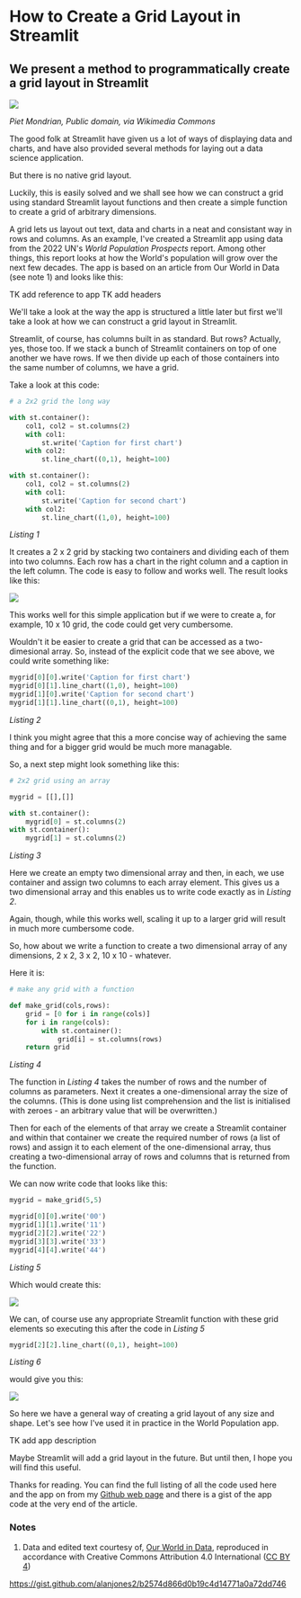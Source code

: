 # How to Create a Grid Layout in Streamlit

## We present a method to programmatically create a grid layout in Streamlit

![](https://github.com/alanjones2/Alan-Jones-article-code/raw/master/stgrid/images/1_23w13JLGqofbNLlDajur5A.jpeg)

_Piet Mondrian, Public domain, via Wikimedia Commons_

The good folk at Streamlit have given us a lot of ways of displaying data and charts, and have also provided several methods for laying out a data science application.

But there is no native grid layout. 

Luckily, this is easily solved and we shall see how we can construct a grid using standard Streamlit layout functions and then create a simple function to create a grid of arbitrary dimensions.

A grid lets us layout out text, data and charts in a neat and consistant way in rows and columns. As an example, I've created a Streamlit app using data from the 2022 UN's _World Population Prospects_ report. Among other things, this report looks at how the World's population will grow over the next few decades. The app is based on an article from Our World in Data (see note 1) and looks like this:

TK add reference to app
TK add headers

We'll take a look at the way the app is structured a little later but first we'll take a look at how we can construct a grid layout in Streamlit.

Streamlit, of course, has columns built in as standard. But rows? Actually, yes, those too. If we stack a bunch of Streamlit containers on top of one another we have rows. If we then divide up each of those containers into the same number of columns, we have a grid.

Take a look at this code:

```` Python
# a 2x2 grid the long way

with st.container():
    col1, col2 = st.columns(2)
    with col1:
        st.write('Caption for first chart')
    with col2:
        st.line_chart((0,1), height=100)

with st.container():
    col1, col2 = st.columns(2)
    with col1:
        st.write('Caption for second chart')
    with col2:
        st.line_chart((1,0), height=100)

````
_Listing 1_

It creates a 2 x 2 grid by stacking two containers and dividing each of them into two columns. Each row has a chart in the right column and a caption in the left column. The code is easy to follow and works well. The result looks like this:

![](https://github.com/alanjones2/Alan-Jones-article-code/raw/master/stgrid/images/Screenshot2x2grid.png)

This works well for this simple application but if we were to create a, for example, 10 x 10 grid, the code could get very cumbersome.

Wouldn't it be easier to create a grid that can be accessed as a two-dimesional array. So, instead of the explicit code that we see above, we could write something like:

```` Python
mygrid[0][0].write('Caption for first chart')
mygrid[0][1].line_chart((1,0), height=100)
mygrid[1][0].write('Caption for second chart')
mygrid[1][1].line_chart((0,1), height=100)
````
_Listing 2_

I think you might agree that this a more concise way of achieving the same thing and for a bigger grid would be much more managable.

So, a next step might look something like this:

```` Python
# 2x2 grid using an array

mygrid = [[],[]]

with st.container():
    mygrid[0] = st.columns(2)
with st.container():
    mygrid[1] = st.columns(2)

````
_Listing 3_

Here we create an empty two dimensional array and then, in each, we use container and assign two columns to each array element. This gives us a two dimensional array and this enables us to write code exactly as in _Listing 2_.

Again, though, while this works well, scaling it up to a larger grid will result in much more cumbersome code.

So, how about we write a function to create a two dimensional array of any dimensions, 2 x 2, 3 x 2, 10 x 10 - whatever.

Here it is:

```` Python
# make any grid with a function

def make_grid(cols,rows):
    grid = [0 for i in range(cols)]
    for i in range(cols):
        with st.container():
            grid[i] = st.columns(rows)
    return grid
````
_Listing 4_

The function in _Listing 4_ takes the number of rows and the number of columns as parameters. Next it creates a one-dimensional array the size of the columns. (This is done using list comprehension and the list is initialised with zeroes - an arbitrary value that will be overwritten.)

Then for each of the elements of that array we create a Streamlit container and within that container we create the required number of rows (a list of rows) and assign it to each element of the one-dimensional array, thus creating a two-dimensional array of rows and columns that is returned from the function.

We can now write code that looks like this:

```` Python
mygrid = make_grid(5,5)

mygrid[0][0].write('00')
mygrid[1][1].write('11')
mygrid[2][2].write('22')
mygrid[3][3].write('33')
mygrid[4][4].write('44')
````
_Listing 5_

Which would create this:

![](https://github.com/alanjones2/Alan-Jones-article-code/raw/master/stgrid/images/Screenshot5x5grid.png)

We can, of course use any appropriate Streamlit function with these grid elements so executing this after the code in _Listing 5_

```` Python
mygrid[2][2].line_chart((0,1), height=100)
````
_Listing 6_

would give you this:

![](https://github.com/alanjones2/Alan-Jones-article-code/raw/master/stgrid/images/Screenshot5x5withchart.png)

So here we have a general way of creating a grid layout of any size and shape. Let's see how I've used it in practice in the World Population app.

TK add app description

Maybe Streamlit will add a grid layout in the future. But until then, I hope you will find this useful.

Thanks for reading. You can find the full listing of all the code used here and the app on from my [Github web page](https://alanjones2.github.io) and there is a gist of the app code at the very end of the article.


### Notes
1. Data and edited text courtesy of, 
[Our World in Data](https://ourworldindata.org/world-population-update-2022), reproduced in accordance with Creative Commons Attribution 4.0 International ([CC BY 4](https://creativecommons.org/licenses/by/4.0/))

https://gist.github.com/alanjones2/b2574d866d0b19c4d14771a0a72dd746